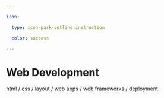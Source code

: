 ```yaml
---

icon: 

  type: icon-park-outline:instruction

  color: success

---
```


# Web Development

html / css / layout / web apps /
web frameworks / deployment